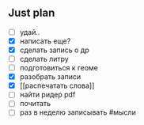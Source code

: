 ## Just plan
- [ ] удай..
- [x] написать еще?
- [x] сделать запись о др
- [ ] сделать литру
- [ ] подготовиться к геоме
- [x] разобрать записи
- [x] [[распечатать слова]]
- [ ] найти ридер pdf
- [ ] почитать
- [ ] раз в неделю записывать #мысли
